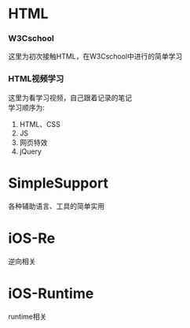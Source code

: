 # HTML
### W3Cschool
这里为初次接触HTML，在W3Cschool中进行的简单学习  

### HTML视频学习
这里为看学习视频，自己跟着记录的笔记  
学习顺序为:  
1. HTML、CSS  
2. JS  
3. 网页特效  
4. jQuery  

# SimpleSupport
各种辅助语言、工具的简单实用

# iOS-Re
逆向相关

# iOS-Runtime
runtime相关